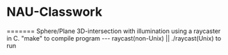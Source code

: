 
# NAU-Classwork
=======
Sphere/Plane 3D-intersection with illumination using a raycaster in C.
"make" to compile program --- raycast(non-Unix) || ./raycast(Unix) to run